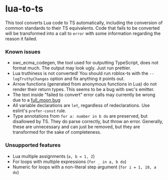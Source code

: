 # lua-to-ts

This tool converts Lua code to TS automatically, including the conversion of common standards to their TS equivalents.
Code that fails to be converted will be transformed into a call to `error` with some information regarding the reason it failed.

### Known issues
- swc_ecma_codegen, the tool used for outputting TypeScript, does not format much. The output may look ugly. Just run prettier.
- Lua truthiness is not converted! You should run roblox-ts with the `--logTruthyChanges` option and fix anything it points out.
- Arrow functions (generated from anonymous functions in Lua) do not render their return types. This seems to be a bug with swc's emitter.
- The text inside "failed to convert" error calls may currently be wrong due to a [full_moon bug](https://github.com/Kampfkarren/full-moon/issues/161)
- All variable declarations are `let`, regardless of redeclarations. Use eslint's `prefer-const` rule.
- Type annotations from `for a: number in b do` are preserved, but disallowed by TS. They do parse correctly, but throw an error. Generally, these are unnecessary and can just be removed, but they are transformed for the sake of completeness.

### Unsupported features
- Lua multiple assignments (`a, b = 1, 2`)
- For loops with multiple expressions (`for _ in a, b do`)
- Numeric for loops with a non-literal step argument (`for i = 1, 10, a do`)
